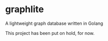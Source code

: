 graphlite
=========

A lightweight graph database written in Golang

This project has been put on hold, for now.
